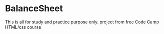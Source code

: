 # BalanceSheet
This is all for study and practice purpose only.
project from free Code Camp HTML/css course
